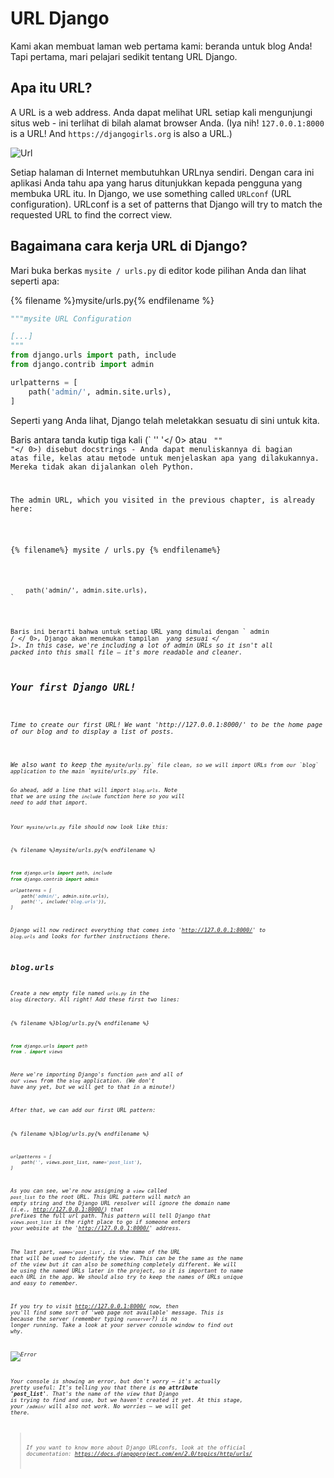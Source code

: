 # URL Django

Kami akan membuat laman web pertama kami: beranda untuk blog Anda! Tapi pertama, mari pelajari sedikit tentang URL Django.

## Apa itu URL?

A URL is a web address. Anda dapat melihat URL setiap kali mengunjungi situs web - ini terlihat di bilah alamat browser Anda. (Iya nih! `127.0.0.1:8000` is a URL! And `https://djangogirls.org` is also a URL.)

![Url](images/url.png)

Setiap halaman di Internet membutuhkan URLnya sendiri. Dengan cara ini aplikasi Anda tahu apa yang harus ditunjukkan kepada pengguna yang membuka URL itu. In Django, we use something called `URLconf` (URL configuration). URLconf is a set of patterns that Django will try to match the requested URL to find the correct view.

## Bagaimana cara kerja URL di Django?

Mari buka berkas ` mysite / urls.py ` di editor kode pilihan Anda dan lihat seperti apa:

{% filename %}mysite/urls.py{% endfilename %}

```python
"""mysite URL Configuration

[...]
"""
from django.urls import path, include
from django.contrib import admin

urlpatterns = [
    path('admin/', admin.site.urls),
]
```

Seperti yang Anda lihat, Django telah meletakkan sesuatu di sini untuk kita.

Baris antara tanda kutip tiga kali (` '' '</ 0> atau <code> "" "</ 0>) disebut docstrings - Anda dapat menuliskannya di bagian atas file, kelas atau metode untuk menjelaskan apa yang dilakukannya. Mereka tidak akan dijalankan oleh Python.</p>

<p>The admin URL, which you visited in the previous chapter, is already here:</p>

<p>{% filename%} mysite / urls.py {% endfilename%}</p>

<pre><code class="python">    path('admin/', admin.site.urls),
`</pre> 

Baris ini berarti bahwa untuk setiap URL yang dimulai dengan ` admin / </ 0>, Django akan menemukan tampilan <em> yang sesuai </ 1>. In this case, we're including a lot of admin URLs so it isn't all packed into this small file – it's more readable and cleaner.</p>

<h2>Your first Django URL!</h2>

<p>Time to create our first URL! We want 'http://127.0.0.1:8000/' to be the home page of our blog and to display a list of posts.</p>

<p>We also want to keep the <code>mysite/urls.py` file clean, so we will import URLs from our `blog` application to the main `mysite/urls.py` file.

Go ahead, add a line that will import `blog.urls`. Note that we are using the `include` function here so you will need to add that import.

Your `mysite/urls.py` file should now look like this:

{% filename %}mysite/urls.py{% endfilename %}

```python
from django.urls import path, include
from django.contrib import admin

urlpatterns = [
    path('admin/', admin.site.urls),
    path('', include('blog.urls')),
]
```

Django will now redirect everything that comes into 'http://127.0.0.1:8000/' to `blog.urls` and looks for further instructions there.

## blog.urls

Create a new empty file named `urls.py` in the `blog` directory. All right! Add these first two lines:

{% filename %}blog/urls.py{% endfilename %}

```python
from django.urls import path
from . import views
```

Here we're importing Django's function `path` and all of our `views` from the `blog` application. (We don't have any yet, but we will get to that in a minute!)

After that, we can add our first URL pattern:

{% filename %}blog/urls.py{% endfilename %}

```python
urlpatterns = [
    path('', views.post_list, name='post_list'),
]
```

As you can see, we're now assigning a `view` called `post_list` to the root URL. This URL pattern will match an empty string and the Django URL resolver will ignore the domain name (i.e., http://127.0.0.1:8000/) that prefixes the full url path. This pattern will tell Django that `views.post_list` is the right place to go if someone enters your website at the 'http://127.0.0.1:8000/' address.

The last part, `name='post_list'`, is the name of the URL that will be used to identify the view. This can be the same as the name of the view but it can also be something completely different. We will be using the named URLs later in the project, so it is important to name each URL in the app. We should also try to keep the names of URLs unique and easy to remember.

If you try to visit http://127.0.0.1:8000/ now, then you'll find some sort of 'web page not available' message. This is because the server (remember typing `runserver`?) is no longer running. Take a look at your server console window to find out why.

![Error](images/error1.png)

Your console is showing an error, but don't worry – it's actually pretty useful: It's telling you that there is **no attribute 'post_list'**. That's the name of the *view* that Django is trying to find and use, but we haven't created it yet. At this stage, your `/admin/` will also not work. No worries – we will get there.

> If you want to know more about Django URLconfs, look at the official documentation: https://docs.djangoproject.com/en/2.0/topics/http/urls/
